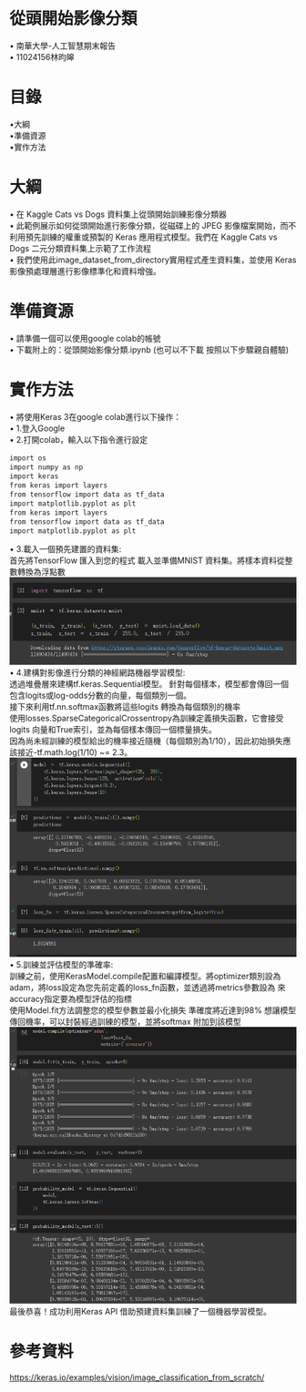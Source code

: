 # 從頭開始影像分類
• 南華大學-人工智慧期末報告  
• 11024156林昀皞  
# 目錄
•大綱  
•準備資源  
•實作方法  
# 大綱
• 在 Kaggle Cats vs Dogs 資料集上從頭開始訓練影像分類器    
• 此範例展示如何從頭開始進行影像分類，從磁碟上的 JPEG 影像檔案開始，而不利用預先訓練的權重或預製的 Keras 應用程式模型。我們在 Kaggle Cats vs Dogs 二元分類資料集上示範了工作流程    
• 我們使用此image_dataset_from_directory實用程式產生資料集，並使用 Keras 影像預處理層進行影像標準化和資料增強。  
# 準備資源
• 請準備一個可以使用google colab的帳號   
• 下載附上的：從頭開始影像分類.ipynb (也可以不下載 按照以下步驟親自體驗)  
# 實作方法  
• 將使用Keras 3在google colab進行以下操作：  
• 1.登入Google  
• 2.打開colab，輸入以下指令進行設定   
```
import os  
import numpy as np  
import keras  
from keras import layers  
from tensorflow import data as tf_data  
import matplotlib.pyplot as plt  
from keras import layers  
from tensorflow import data as tf_data   
import matplotlib.pyplot as plt  
```

• 3.載入一個預先建置的資料集:     
     首先將TensorFlow 匯入到您的程式
     載入並準備MNIST 資料集。將樣本資料從整數轉換為浮點數   
![img](https://github.com/KiviLLL/TensorFlow2.0/blob/main/img2.png)  
• 4.建構對影像進行分類的神經網路機器學習模型:  
    透過堆疊層來建構tf.keras.Sequential模型。
    針對每個樣本，模型都會傳回一個包含logits或log-odds分數的向量，每個類別一個。     
    接下來利用tf.nn.softmax函數將這些logits 轉換為每個類別的機率     
    使用losses.SparseCategoricalCrossentropy為訓練定義損失函數，它會接受logits 向量和True索引，並為每個樣本傳回一個標量損失。     
    因為尚未經訓練的模型給出的機率接近隨機（每個類別為1/10），因此初始損失應該接近-tf.math.log(1/10) ~= 2.3。     
![img](https://github.com/KiviLLL/TensorFlow2.0/blob/main/img3.png)  
• 5.訓練並評估模型的準確率:      
     訓練之前，使用KerasModel.compile配置和編譯模型。將optimizer類別設為adam，將loss設定為您先前定義的loss_fn函數，並透過將metrics參數設為 來accuracy指定要為模型評估的指標     
    使用Model.fit方法調整您的模型參數並最小化損失   準確度將近達到98% 
    想讓模型傳回機率，可以封裝經過訓練的模型，並將softmax 附加到該模型    
![img](https://github.com/KiviLLL/TensorFlow2.0/blob/main/img4.png)  
     最後恭喜！成功利用Keras API 借助預建資料集訓練了一個機器學習模型。     
# 參考資料
https://keras.io/examples/vision/image_classification_from_scratch/
